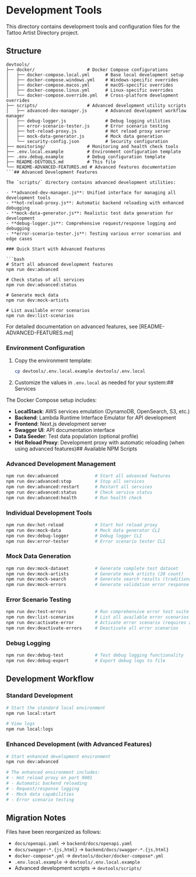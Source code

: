# Development Tools

This directory contains development tools and configuration files for the Tattoo Artist Directory project.

## Structure

````
devtools/
├── docker/                    # Docker Compose configurations
│   ├── docker-compose.local.yml      # Base local development setup
│   ├── docker-compose.windows.yml    # Windows-specific overrides
│   ├── docker-compose.macos.yml      # macOS-specific overrides
│   ├── docker-compose.linux.yml      # Linux-specific overrides
│   └── docker-compose.override.yml   # Cross-platform development overrides
├── scripts/                   # Advanced development utility scripts
│   ├── advanced-dev-manager.js       # Advanced development workflow manager
│   ├── debug-logger.js               # Debug logging utilities
│   ├── error-scenario-tester.js      # Error scenario testing
│   ├── hot-reload-proxy.js           # Hot reload proxy server
│   ├── mock-data-generator.js        # Mock data generation
│   └── security-config.json          # Security configuration
├── monitoring/                # Monitoring and health check tools
├── .env.local.example         # Environment configuration template
├── .env.debug.example         # Debug configuration template
├── README-DEVTOOLS.md         # This file
└── README-ADVANCED-FEATURES.md # Advanced features documentation
```## Advanced Development Features

The `scripts/` directory contains advanced development utilities:

- **advanced-dev-manager.js**: Unified interface for managing all development tools
- **hot-reload-proxy.js**: Automatic backend reloading with enhanced debugging
- **mock-data-generator.js**: Realistic test data generation for development
- **debug-logger.js**: Comprehensive request/response logging and debugging
- **error-scenario-tester.js**: Testing various error scenarios and edge cases

### Quick Start with Advanced Features

```bash
# Start all advanced development features
npm run dev:advanced

# Check status of all services
npm run dev:advanced:status

# Generate mock data
npm run dev:mock-artists

# List available error scenarios
npm run dev:list-scenarios
````

For detailed documentation on advanced features, see [README-ADVANCED-FEATURES.md]

### Environment Configuration

1.  Copy the environment template:

    ```bash
    cp devtools/.env.local.example devtools/.env.local
    ```

2.  Customize the values in `.env.local` as needed for your system:## Services

The Docker Compose setup includes:

- **LocalStack**: AWS services emulation (DynamoDB, OpenSearch, S3, etc.)
- **Backend**: Lambda Runtime Interface Emulator for API development
- **Frontend**: Next.js development server
- **Swagger UI**: API documentation interface
- **Data Seeder**: Test data population (optional profile)
- **Hot Reload Proxy**: Development proxy with automatic reloading (when using advanced features)## Available NPM Scripts

### Advanced Development Management

```bash
npm run dev:advanced              # Start all advanced features
npm run dev:advanced:stop         # Stop all services
npm run dev:advanced:restart      # Restart all services
npm run dev:advanced:status       # Check service status
npm run dev:advanced:health       # Run health check
```

### Individual Development Tools

```bash
npm run dev:hot-reload            # Start hot reload proxy
npm run dev:mock-data             # Mock data generator CLI
npm run dev:debug-logger          # Debug logger CLI
npm run dev:error-tester          # Error scenario tester CLI
```

### Mock Data Generation

```bash
npm run dev:mock-dataset          # Generate complete test dataset
npm run dev:mock-artists          # Generate mock artists (20 count)
npm run dev:mock-search           # Generate search results (traditional style)
npm run dev:mock-errors           # Generate validation error response
```

### Error Scenario Testing

```bash
npm run dev:test-errors           # Run comprehensive error test suite
npm run dev:list-scenarios        # List all available error scenarios
npm run dev:activate-error        # Activate error scenario (requires args)
npm run dev:deactivate-errors     # Deactivate all error scenarios
```

### Debug Logging

```bash
npm run dev:debug-test            # Test debug logging functionality
npm run dev:debug-export          # Export debug logs to file
```

## Development Workflow

### Standard Development

```bash
# Start the standard local environment
npm run local:start

# View logs
npm run local:logs
```

### Enhanced Development (with Advanced Features)

```bash
# Start enhanced development environment
npm run dev:advanced

# The enhanced environment includes:
# - Hot reload proxy on port 9001
# - Automatic backend reloading
# - Request/response logging
# - Mock data capabilities
# - Error scenario testing
```

## Migration Notes

Files have been reorganized as follows:

- `docs/openapi.yaml` → `backend/docs/openapi.yaml`
- `docs/swagger-*.{js,html}` → `backend/docs/swagger-*.{js,html}`
- `docker-compose*.yml` → `devtools/docker/docker-compose*.yml`
- `.env.local.example` → `devtools/.env.local.example`
- Advanced development scripts → `devtools/scripts/`
